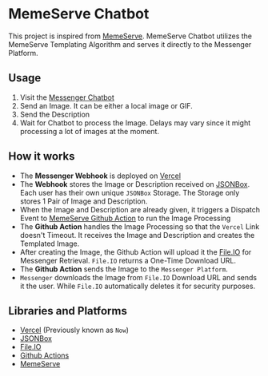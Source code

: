 # MemeServe Chatbot
This project is inspired from [MemeServe](https://github.com/janjanmedinaaa/MemeServe). MemeServe Chatbot utilizes the MemeServe Templating Algorithm and serves it directly to the Messenger Platform.

## Usage
1. Visit the [Messenger Chatbot](m.me/memeserve)
2. Send an Image. It can be either a local image or GIF.
3. Send the Description
4. Wait for Chatbot to process the Image. Delays may vary since it might processing a lot of images at the moment.

## How it works
- The **Messenger Webhook** is deployed on [Vercel](https://vercel.com)
- The **Webhook** stores the Image or Description received on [JSONBox](https://jsonbox.io/). Each user has their own unique `JSONBox` Storage. The Storage only stores 1 Pair of Image and Description.
- When the Image and Description are already given, it triggers a Dispatch Event to [MemeServe Github Action](https://github.com/janjanmedinaaa/memeserve-action) to run the Image Processing
- The **Github Action** handles the Image Processing so that the `Vercel` Link doesn't Timeout. It receives the Image and Description and creates the Templated Image.
- After creating the Image, the Github Action will upload it the [File.IO](https://www.file.io/) for Messenger Retrieval. `File.IO` returns a One-Time Download URL.
- The **Github Action** sends the Image to the `Messenger Platform`.
- `Messenger` downloads the Image from `File.IO` Download URL and sends it the user. While `File.IO` automatically deletes it for security purposes.

## Libraries and Platforms
- [Vercel](https://vercel.com) (Previously known as `Now`)
- [JSONBox](https://jsonbox.io/)
- [File.IO](https://www.file.io/)
- [Github Actions](https://github.com/features/actions)
- [MemeServe](https://github.com/janjanmedinaaa/MemeServe)